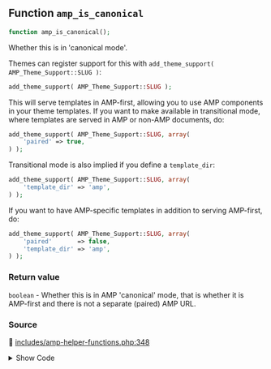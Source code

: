## Function `amp_is_canonical`

```php
function amp_is_canonical();
```

Whether this is in 'canonical mode'.

Themes can register support for this with `add_theme_support( AMP_Theme_Support::SLUG )`:
 ```php
add_theme_support( AMP_Theme_Support::SLUG );
```

This will serve templates in AMP-first, allowing you to use AMP components in your theme templates.
If you want to make available in transitional mode, where templates are served in AMP or non-AMP documents, do:

```php
add_theme_support( AMP_Theme_Support::SLUG, array(
    'paired' => true,
) );
```

Transitional mode is also implied if you define a `template_dir`:

```php
add_theme_support( AMP_Theme_Support::SLUG, array(
    'template_dir' => 'amp',
) );
```

If you want to have AMP-specific templates in addition to serving AMP-first, do:

```php
add_theme_support( AMP_Theme_Support::SLUG, array(
    'paired'       => false,
    'template_dir' => 'amp',
) );
```

### Return value

`boolean` - Whether this is in AMP &#039;canonical&#039; mode, that is whether it is AMP-first and there is not a separate (paired) AMP URL.

### Source

:link: [includes/amp-helper-functions.php:348](/includes/amp-helper-functions.php#L348-L350)

<details>
<summary>Show Code</summary>

```php
function amp_is_canonical() {
	return AMP_Theme_Support::STANDARD_MODE_SLUG === AMP_Options_Manager::get_option( Option::THEME_SUPPORT );
}
```

</details>

